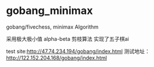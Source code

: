 # gobang_minimax
gobang/fivechess, minimax Algorithm

采用极大极小值 alpha-beta 剪枝算法 实现了五子棋ai


test site:http://47.74.234.194/gobang/index.html
测试地址：http://122.152.204.168/gobang/index.html
